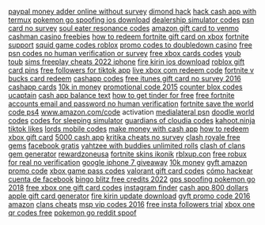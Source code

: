 <a href="https://lookerstudio.google.com/reporting/a4eb604f-30ca-4689-9ccf-1dd0f8497119/page/etWED">paypal money adder online without survey</a>
<a href="https://lookerstudio.google.com/s/jWZY5c1RLZY">dimond hack</a>
<a href="https://lookerstudio.google.com/reporting/5782f294-331e-4e05-a50e-e6ead7b83f89/page/DjD">hack cash app with termux</a>
<a href="https://lookerstudio.google.com/s/rjuPCfLMYG0">pokemon go spoofing ios download</a>
<a href="https://lookerstudio.google.com/reporting/fd0f9468-e577-46e8-a45b-131856a1836b/page/DjD">dealership simulator codes</a>
<a href="https://lookerstudio.google.com/s/vQWKBlHYeIU">psn card no survey</a>
<a href="https://lookerstudio.google.com/reporting/27315514-d467-49fb-8028-9a502e1dc4e2/page/DjD">soul eater resonance codes</a>
<a href="https://lookerstudio.google.com/reporting/3b91c61e-1e46-4245-86f1-3462b386fb4f/page/DjD">amazon gift card to venmo</a>
<a href="https://lookerstudio.google.com/s/jNxRWCP0K1o">cashman casino freebies</a>
<a href="https://lookerstudio.google.com/reporting/7a74767f-42d4-4464-90f0-efa86dd2186b/page/DjD">how to redeem fortnite gift card on xbox</a>
<a href="https://lookerstudio.google.com/reporting/0f1b5777-4685-4aa6-bd01-30bf61bf4cd5/page/DjD">fortnite support</a>
<a href="https://lookerstudio.google.com/reporting/ab0ac7f5-d0ae-47a2-a63b-3f349463abdc/page/DjD">squid game codes roblox</a>
<a href="https://lookerstudio.google.com/reporting/b1d775d3-c3ab-46bb-9b3e-a4b625dd6f08/page/DjD">promo codes to doubledown casino</a>
<a href="https://lookerstudio.google.com/reporting/ace76fbb-c073-4dd5-9ee9-8da786e0f81a/page/DjD">free psn codes no human verification or survey</a>
<a href="https://lookerstudio.google.com/reporting/b2bd9ee1-375e-4974-b9ff-67e6abe6f2f5/page/DjD">free xbox cards codes</a>
<a href="https://lookerstudio.google.com/reporting/d54c5c7e-ad9d-4eac-b4c8-72c7bef841bd/page/IqoDD">youb toub</a>
<a href="https://lookerstudio.google.com/reporting/007babf3-44a4-4ec3-a5f2-d8c0228b23a8/page/DjD">sims freeplay cheats 2022 iphone</a>
<a href="https://lookerstudio.google.com/reporting/33ddb79f-24c8-40bf-88d5-0fb051f98f88/page/M01AD">fire kirin ios download</a>
<a href="https://lookerstudio.google.com/reporting/0921db01-e172-4af2-9281-4b83fbcc90d7?s=kRIAJt-3GYU">roblox gift card pins</a>
<a href="https://lookerstudio.google.com/s/j8suisI6LiA">free followers for tiktok app</a>
<a href="https://lookerstudio.google.com/reporting/18d9ce3b-87cd-4a6e-9c80-4c3f79358917/page/DjD">live xbox com redeem code</a>
<a href="https://lookerstudio.google.com/reporting/d88a2288-d7c1-4077-9f74-bd467e8f8fd7/page/DjD">fortnite v bucks card redeem</a>
<a href="https://lookerstudio.google.com/reporting/11b6b550-0576-4b0c-9699-de180faee574/page/DjD">cashapp codes</a>
<a href="https://lookerstudio.google.com/reporting/3fa117ca-0fea-471a-add5-7905dd6bb6b2/page/DjD">free itunes gift card no survey 2016</a>
<a href="https://lookerstudio.google.com/reporting/032e6b44-9ad6-4b7a-8d09-0bd8cb654263?s=hRt1ps6RMi4">cashapp cards</a>
<a href="https://lookerstudio.google.com/reporting/322ebe6b-181a-4e33-978a-76cac9aff88a?s=uzTHbS-O-l0">10k in money</a>
<a href="https://lookerstudio.google.com/reporting/2b89ea87-892f-4590-be05-f9c2cc485494/page/DjD">promotional code 2015</a>
<a href="https://lookerstudio.google.com/reporting/7408e1d1-23db-43a4-aabb-121836d6ad0a/page/DjD">counter blox codes</a>
<a href="https://lookerstudio.google.com/s/rNsYoqf___w">ucaptain</a>
<a href="https://lookerstudio.google.com/reporting/25098c87-4d59-474d-b030-8bc4f21959c8/page/DjD">cash app balance text</a>
<a href="https://lookerstudio.google.com/reporting/c4269ee5-da64-4e5c-9ea6-ad30fe1227c6/page/wdTDD">how to get tinder for free</a>
<a href="https://lookerstudio.google.com/reporting/0b670d11-59b7-4133-91eb-640a28dae71e/page/DjD">free fortnite accounts email and password no human verification</a>
<a href="https://lookerstudio.google.com/reporting/54815d95-1ef4-4090-b9ff-1dcd07d0481c/page/DjD">fortnite save the world code ps4</a>
<a href="https://lookerstudio.google.com/reporting/1c167988-fab5-430c-8989-4562d21309fd/page/DjD">www.amazon.com/code activation</a>
<a href="https://lookerstudio.google.com/reporting/2a282a66-3bec-4da3-8414-d39d8d071f19/page/DjD">medialateral psn</a>
<a href="https://lookerstudio.google.com/reporting/cdff3370-939f-40b8-946f-eeb9e400a230/page/DjD">doodle world codes</a>
<a href="https://lookerstudio.google.com/reporting/f756cb54-faf4-446f-abdd-4b394036d5ef/page/DjD">codes for sleeping simulator</a>
<a href="https://lookerstudio.google.com/reporting/2f8da671-0f83-4038-ab8c-c0f2949501aa/page/DjD">guardians of cloudia codes</a>
<a href="https://lookerstudio.google.com/reporting/59c1018d-3144-43b6-810b-727030478ff9/page/DjD">kahoot.ninja</a>
<a href="https://lookerstudio.google.com/reporting/1b2059f1-8c6a-4d3d-b966-c865050cfa25/page/DjD">tiktok likes</a>
<a href="https://lookerstudio.google.com/reporting/5097dc29-3c00-4375-8495-f7a0084cbc4e/page/DjD">lords mobile codes</a>
<a href="https://lookerstudio.google.com/reporting/5093017d-bc02-439c-a513-41049cecc7e7/page/nTT9C">make money with cash app</a>
<a href="https://lookerstudio.google.com/reporting/114733dc-0994-449e-9aab-8059cc171827/page/DjD">how to redeem xbox gift card</a>
<a href="https://lookerstudio.google.com/reporting/f048c9ee-9637-452d-ba97-a2800abbbc08/page/DjD">5000 cash app</a>
<a href="https://lookerstudio.google.com/s/gNKixnFCoO4">kritika cheats no survey</a>
<a href="https://lookerstudio.google.com/reporting/59c5d89c-3930-4fea-a1f6-0f2e33d2b827/page/DjD">clash royale free gems</a>
<a href="https://lookerstudio.google.com/reporting/0a5e57b6-b7d8-4acd-8b22-4a71b5fc08a4/page/u2c7C">facebook gratis</a>
<a href="https://lookerstudio.google.com/s/sDT5aXEQYBM">yahtzee with buddies unlimited rolls</a>
<a href="https://lookerstudio.google.com/reporting/7889e29a-6665-4bdb-ba81-2cfd936cb9a3/page/DjD">clash of clans gem generator</a>
<a href="https://lookerstudio.google.com/reporting/de1f373f-ffa3-4410-8e3a-96b3938bd83b/page/DjD">rewardzoneusa</a>
<a href="https://lookerstudio.google.com/reporting/4123992f-52fa-48e8-aade-482b43684310?s=pR9m9U_jFlA">fortnite skins ikonik</a>
<a href="https://lookerstudio.google.com/s/mLgzQNtjLp8">rblxup.con</a>
<a href="https://lookerstudio.google.com/reporting/df9bd294-40e8-4233-83b3-786b941b9b49/page/DjD">free robux for real no verification</a>
<a href="https://lookerstudio.google.com/reporting/dd2b3bcf-c17b-4b92-b8a1-261c51d55913/page/DjD">google iphone 7 giveaway</a>
<a href="https://lookerstudio.google.com/reporting/46a2f1f2-5b94-482d-8bf2-3bbac1945289/page/DjD">10k money</a>
<a href="https://lookerstudio.google.com/reporting/24a1cccb-0a3d-4807-852d-b822003f9dc9/page/DjD">gyft amazon promo code</a>
<a href="https://lookerstudio.google.com/reporting/59fde906-d750-4147-9124-509aebf83b70/page/DjD">xbox game pass codes</a>
<a href="https://lookerstudio.google.com/reporting/ea8b7b4f-700c-40e2-b0dd-e5bdd0b397ea/page/DjD">valorant gift card codes</a>
<a href="https://lookerstudio.google.com/reporting/7bbc4a8a-96f8-4d6a-af78-ce8e0e6fb6cd/page/DjD">cómo hackear cuenta de facebook</a>
<a href="https://lookerstudio.google.com/reporting/eac182aa-85fd-4315-995b-e259b06269b8/page/DjD">bingo blitz free credits 2022</a>
<a href="https://lookerstudio.google.com/reporting/53b9ed19-8e6e-4ef0-b1da-aca849a67294/page/DjD">gps spoofing pokemon go 2018</a>
<a href="https://lookerstudio.google.com/reporting/f056dbbc-c57a-4a67-a5e3-324be854049a/page/DjD">free xbox one gift card codes</a>
<a href="https://lookerstudio.google.com/reporting/289f5c54-adf6-4936-ab96-400b84ca9fb4/page/DjD">instagram finder</a>
<a href="https://lookerstudio.google.com/reporting/343df225-5c27-4234-8bae-34e381e76694/page/wrfAD">cash app 800 dollars</a>
<a href="https://lookerstudio.google.com/reporting/c5a384c6-414e-4a25-96ac-fbecec21e23b/page/DjD">apple gift card generator</a>
<a href="https://lookerstudio.google.com/reporting/6f4f701b-0076-4714-845a-72a7c927c51b/page/DjD">fire kirin update download</a>
<a href="https://lookerstudio.google.com/reporting/2f4129b7-1837-416a-9006-4c7e5a906a49/page/DjD">gyft promo code 2016 amazon</a>
<a href="https://lookerstudio.google.com/reporting/fe97e44f-abdb-455f-8015-50ac1aa17e52/page/DjD">clans cheats</a>
<a href="https://lookerstudio.google.com/reporting/3e74edf3-c4e7-4dbe-be49-0ceaf9def406/page/DjD">msp vip codes 2016</a>
<a href="https://lookerstudio.google.com/reporting/35d9fcfb-d635-4e23-990a-494ab9ad25c5?s=uAiV0WzcWak">free insta followers trial</a>
<a href="https://lookerstudio.google.com/reporting/667cdcbc-91bf-4dce-9140-f5f5d3378067/page/DjD">xbox one qr codes free</a>
<a href="https://lookerstudio.google.com/reporting/09963993-02e9-432f-a2db-757e74025522?s=sFzzmd6YRKk">pokemon go reddit spoof</a>
